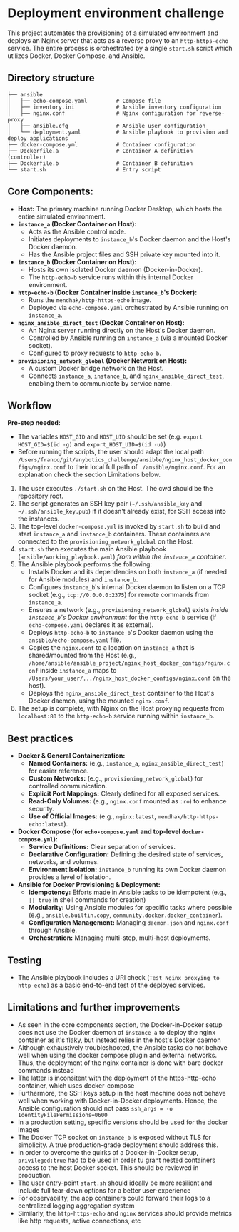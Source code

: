 # Deployment environment challenge

This project automates the provisioning of a simulated environment and deploys an Nginx server that acts as a reverse proxy to an `http-https-echo` service.
The entire process is orchestrated by a single `start.sh` script which utilizes Docker, Docker Compose, and Ansible.

## Directory structure

```
├── ansible
│   ├── echo-compose.yaml         # Compose file 
│   ├── inventory.ini             # Ansible inventory configuration
│   ├── nginx.conf                # Nginx configuration for reverse-proxy
│   ├── ansible.cfg               # Ansible user configuration
│   └── deployment.yaml           # Ansible playbook to provision and deploy applications
├── docker-compose.yml            # Container configuration
├── Dockerfile.a                  # Container A definition (controller)
├── Dockerfile.b                  # Container B definition
└── start.sh                      # Entry script
```

## Core Components:

* **Host:** The primary machine running Docker Desktop, which hosts the entire simulated environment.
* **`instance_a` (Docker Container on Host):**
    * Acts as the Ansible control node.
    * Initiates deployments to `instance_b`'s Docker daemon and the Host's Docker daemon.
    * Has the Ansible project files and SSH private key mounted into it.
* **`instance_b` (Docker Container on Host):**
    * Hosts its own isolated Docker daemon (Docker-in-Docker).
    * The `http-echo-b` service runs within this internal Docker environment.
* **`http-echo-b` (Docker Container inside `instance_b`'s Docker):**
    * Runs the `mendhak/http-https-echo` image.
    * Deployed via `echo-compose.yaml` orchestrated by Ansible running on `instance_a`.
* **`nginx_ansible_direct_test` (Docker Container on Host):**
    * An Nginx server running directly on the Host's Docker daemon.
    * Controlled by Ansible running on `instance_a` (via a mounted Docker socket).
    * Configured to proxy requests to `http-echo-b`.
* **`provisioning_network_global` (Docker Network on Host):**
    * A custom Docker bridge network on the Host.
    * Connects `instance_a`, `instance_b`, and `nginx_ansible_direct_test`, enabling them to communicate by service name.

## Workflow

**Pre-step needed:**
* The variables `HOST_GID` and `HOST_UID` should be set (e.g. `export HOST_GID=$(id -g)` and `export_HOST_UID=$(id -u)`)
* Before running the scripts, the user should adapt the local path `/Users/franco/git/anybotics_challenge/ansible/nginx_host_docker_configs/nginx.conf` to their local full path of `./ansible/nginx.conf`. For an explanation check the section Limitations below.

1.  The user executes `./start.sh` on the Host. The cwd should be the repository root.
2.  The script generates an SSH key pair (`~/.ssh/ansible_key` and `~/.ssh/ansible_key.pub`) if it doesn't already exist, for SSH access into the instances.
3.  The top-level `docker-compose.yml` is invoked by `start.sh` to build and start `instance_a` and `instance_b` containers. These containers are connected to the `provisioning_network_global` on the Host.
4.  `start.sh` then executes the main Ansible playbook (`ansible/working_playbook.yaml`) *from within the `instance_a` container*.
5.  The Ansible playbook performs the following:
    * Installs Docker and its dependencies on both `instance_a` (if needed for Ansible modules) and `instance_b`.
    * Configures `instance_b`'s internal Docker daemon to listen on a TCP socket (e.g., `tcp://0.0.0.0:2375`) for remote commands from `instance_a`.
    * Ensures a network (e.g., `provisioning_network_global`) exists *inside `instance_b`'s Docker environment* for the `http-echo-b` service (if `echo-compose.yaml` declares it as external).
    * Deploys `http-echo-b` to `instance_b`'s Docker daemon using the `ansible/echo-compose.yaml` file.
    * Copies the `nginx.conf` to a location on `instance_a` that is shared/mounted from the Host (e.g., `/home/ansible/ansible_project/nginx_host_docker_configs/nginx.conf` inside `instance_a` maps to `/Users/your_user/.../nginx_host_docker_configs/nginx.conf` on the host).
    * Deploys the `nginx_ansible_direct_test` container to the Host's Docker daemon, using the mounted `nginx.conf`.
6.  The setup is complete, with Nginx on the Host proxying requests from `localhost:80` to the `http-echo-b` service running within `instance_b`.


## Best practices

* **Docker & General Containerization:**
    * **Named Containers:** (e.g., `instance_a`, `nginx_ansible_direct_test`) for easier reference.
    * **Custom Networks:** (e.g., `provisioning_network_global`) for controlled communication.
    * **Explicit Port Mappings:** Clearly defined for all exposed services.
    * **Read-Only Volumes:** (e.g., `nginx.conf` mounted as `:ro`) to enhance security.
    * **Use of Official Images:** (e.g., `nginx:latest`, `mendhak/http-https-echo:latest`).
* **Docker Compose (for `echo-compose.yaml` and top-level `docker-compose.yml`):**
    * **Service Definitions:** Clear separation of services.
    * **Declarative Configuration:** Defining the desired state of services, networks, and volumes.
    * **Environment Isolation:** `instance_b` running its own Docker daemon provides a level of isolation.
* **Ansible for Docker Provisioning & Deployment:**
    * **Idempotency:** Efforts made in Ansible tasks to be idempotent (e.g., `|| true` in shell commands for creation)
    * **Modularity:** Using Ansible modules for specific tasks where possible (e.g., `ansible.builtin.copy`, `community.docker.docker_container`).
    * **Configuration Management:** Managing `daemon.json` and `nginx.conf` through Ansible.
    * **Orchestration:** Managing multi-step, multi-host deployments.

## Testing

* The Ansible playbook includes a URI check (`Test Nginx proxying to http-echo`) as a basic end-to-end test of the deployed services.


## Limitations and further improvements

* As seen in the core components section, the Docker-in-Docker setup does not use the Docker daemon of `instance_a` to deploy the nginx container as it's flaky, but instead relies in the host's Docker daemon
* Although exhaustively troubleshooted, the Ansible tasks do not behave well when using the docker compose plugin and external networks. Thus, the deployment of the nginx container is done with bare docker commands instead
* The latter is inconsitent with the deployment of the https-http-echo container, which uses docker-compose
* Furthermore, the SSH keys setup in the host machine does not behave well when working with Docker-in-Docker deployments. Hence, the Ansible configuration should not pass `ssh_args = -o IdentityFilePermissions=0600`
* In a production setting, specific versions should be used for the docker images
* The Docker TCP socket on `instance_b` is exposed without TLS for simplicity. A true production-grade deployment should address this.
* In order to overcome the quirks of a Docker-in-Docker setup, `privileged:true` had to be used in order tu grant nested containers access to the host Docker socket. This should be reviewed in production.
* The user entry-point `start.sh` should ideally be more resilient and include full tear-down options for a better user-experience
* For observability, the app containers could forward their logs to a centralized logging aggregation system
* Similarly, the `http-https-echo` and `nginx` services should provide metrics like http requests, active connections, etc